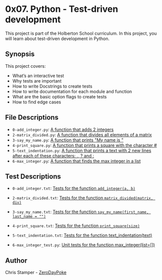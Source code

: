 # 0x07. Python - Test-driven development

This project is part of the Holberton School curriculum. In this project, you will learn about test-driven development in Python.

## Synopsis

This project covers:

- What’s an interactive test
- Why tests are important
- How to write Docstrings to create tests
- How to write documentation for each module and function
- What are the basic option flags to create tests
- How to find edge cases

## File Descriptions

- `0-add_integer.py`: [A function that adds 2 integers](https://github.com/ZeroDayPoke/holbertonschool-higher_level_programming/blob/master/0x07-python-test_driven_development/0-add_integer.py)
- `2-matrix_divided.py`: [A function that divides all elements of a matrix](https://github.com/ZeroDayPoke/holbertonschool-higher_level_programming/blob/master/0x07-python-test_driven_development/2-matrix_divided.py)
- `3-say_my_name.py`: [A function that prints "My name is <first name> <last name>"](https://github.com/ZeroDayPoke/holbertonschool-higher_level_programming/blob/master/0x07-python-test_driven_development/3-say_my_name.py)
- `4-print_square.py`: [A function that prints a square with the character #](https://github.com/ZeroDayPoke/holbertonschool-higher_level_programming/blob/master/0x07-python-test_driven_development/4-print_square.py)
- `5-text_indentation.py`: [A function that prints a text with 2 new lines after each of these characters: ., ? and :](https://github.com/ZeroDayPoke/holbertonschool-higher_level_programming/blob/master/0x07-python-test_driven_development/5-text_indentation.py)
- `6-max_integer.py`: [A function that finds the max integer in a list](https://github.com/ZeroDayPoke/holbertonschool-higher_level_programming/blob/master/0x07-python-test_driven_development/6-max_integer.py)

## Test Descriptions

- `0-add_integer.txt`: [Tests for the function `add_integer(a, b)`](https://github.com/ZeroDayPoke/holbertonschool-higher_level_programming/blob/master/0x07-python-test_driven_development/tests/0-add_integer.txt)
- `2-matrix_divided.txt`: [Tests for the function `matrix_divided(matrix, div)`](https://github.com/ZeroDayPoke/holbertonschool-higher_level_programming/blob/master/0x07-python-test_driven_development/tests/2-matrix_divided.txt)
- `3-say_my_name.txt`: [Tests for the function `say_my_name(first_name, last_name = "")`](https://github.com/ZeroDayPoke/holbertonschool-higher_level_programming/blob/master/0x07-python-test_driven_development/tests/3-say_my_name.txt)

- `4-print_square.txt`: [Tests for the function `print_square(size)`](https://github.com/ZeroDayPoke/holbertonschool-higher_level_programming/blob/master/0x07-python-test_driven_development/tests/4-print_square.txt)

- `5-text_indentation.txt`: [Tests for the function text_indentation(text)](https://github.com/ZeroDayPoke/holbertonschool-higher_level_programming/blob/master/0x07-python-test_driven_development/tests/5-text_indentation.txt)

- `6-max_integer_test.py`: [Unit tests for the function max_integer(list=[])](https://github.com/ZeroDayPoke/holbertonschool-higher_level_programming/blob/master/0x07-python-test_driven_development/tests/6-max_integer_test.py)

## Author

Chris Stamper - [ZeroDayPoke](https://github.com/ZeroDayPoke)
